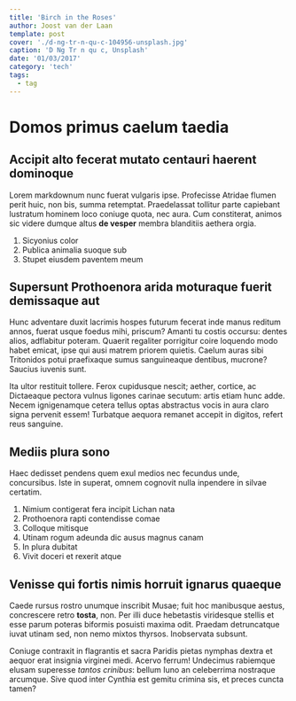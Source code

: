 ```yaml
---
title: 'Birch in the Roses'
author: Joost van der Laan
template: post
cover: './d-ng-tr-n-qu-c-104956-unsplash.jpg'
caption: 'D Ng Tr n qu c, Unsplash'
date: '01/03/2017'
category: 'tech'
tags:
  - tag
---
```


# Domos primus caelum taedia

## Accipit alto fecerat mutato centauri haerent dominoque

Lorem markdownum nunc fuerat vulgaris ipse. Profecisse Atridae flumen perit huic, non bis, summa
retemptat. Praedelassat tollitur parte capiebant lustratum hominem loco coniuge quota, nec aura. Cum
constiterat, animos sic videre dumque altus **de vesper** membra blanditiis aethera orgia.

1.  Sicyonius color
2.  Publica animalia suoque sub
3.  Stupet eiusdem paventem meum

## Supersunt Prothoenora arida moturaque fuerit demissaque aut

Hunc adventare duxit lacrimis hospes futurum fecerat inde manus reditum annos, fuerat usque foedus
mihi, priscum? Amanti tu costis occursu: dentes alios, adflabitur poteram. Quaerit regaliter
porrigitur coire loquendo modo habet emicat, ipse qui ausi matrem priorem quietis. Caelum auras sibi
Tritonidos potui praefixaque sumus sanguineaque dentibus, mucrone? Saucius iuvenis sunt.

Ita ultor restituit tollere. Ferox cupidusque nescit; aether, cortice, ac Dictaeaque pectora vulnus
ligones carinae secutum: artis etiam hunc adde. Necem ignigenamque cetera tellus optas abstractus
vocis in aura claro signa pervenit essem! Turbatque aequora remanet accepit in digitos, refert reus
sanguine.

## Mediis plura sono

Haec dedisset pendens quem exul medios nec fecundus unde, concursibus. Iste in superat, omnem
cognovit nulla inpendere in silvae certatim.

1.  Nimium contigerat fera incipit Lichan nata
2.  Prothoenora rapti contendisse comae
3.  Colloque mitisque
4.  Utinam rogum adeunda dic ausus magnus canam
5.  In plura dubitat
6.  Vivit doceri et rexerit atque

## Venisse qui fortis nimis horruit ignarus quaeque

Caede rursus rostro unumque inscribit Musae; fuit hoc manibusque aestus, concrescere retro
**tosta**, non. Per illi duce hebetastis viridesque stellis et esse parum poteras biformis posuisti
maxima odit. Praedam detruncatque iuvat utinam sed, non nemo mixtos thyrsos. Inobservata subsunt.

Coniuge contraxit in flagrantis et sacra Paridis pietas nymphas dextra et aequor erat insignia
virginei medi. Acervo ferrum! Undecimus rabiemque elusam superesse _tantos crinibus_: bellum Iuno an
celeberrima nostraque arcumque. Sive quod inter Cynthia est gemitu crimina sis, et preces cuncta
tamen?
